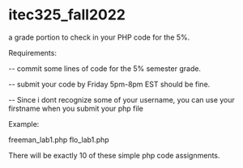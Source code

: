 # itec325_fall2022
a grade portion to check in your  PHP code for the 5%. 

Requirements:

-- commit some lines of code for the 5% semester grade.

-- submit your code by Friday 5pm-8pm EST should be fine.

-- Since i dont recognize some of your username, you can use your firstname when you submit your php file

Example:

freeman_lab1.php
flo_lab1.php

There will be exactly 10 of these simple php code assignments.
